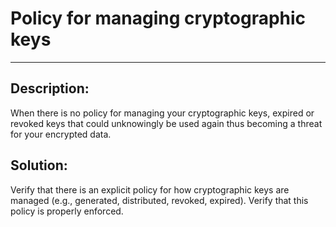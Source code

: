 # Policy for managing cryptographic keys
-------

## Description:

When there is no policy for managing your cryptographic keys, expired or revoked keys
that could unknowingly be used again thus becoming a threat for your encrypted data.

## Solution:

Verify that there is an explicit policy for how cryptographic keys are managed
(e.g., generated, distributed, revoked, expired). Verify that this policy is properly
enforced.
